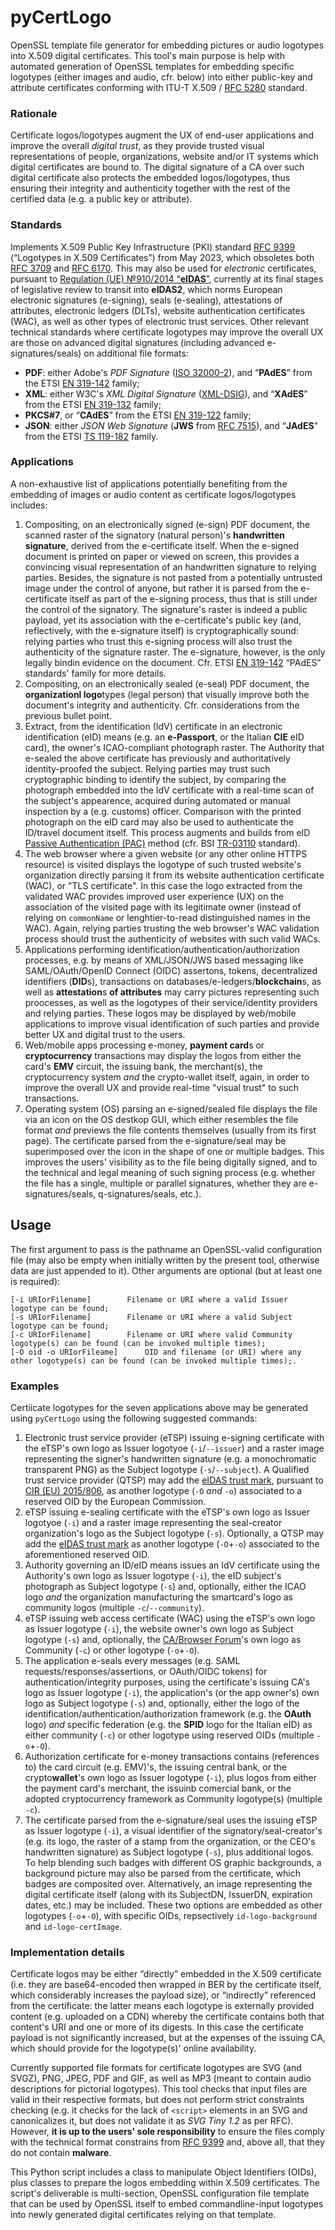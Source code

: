 # pyCertLogo
OpenSSL template file generator for embedding pictures or audio logotypes into X.509 digital certificates.
This tool's  main purpose is help with automated generation of OpenSSL templates for embedding specific logotypes (either images and audio, cfr. below) into either public-key and attribute certificates conforming with ITU-T X.509 / [RFC 5280](https://www.rfc-editor.org/rfc/rfc5280) standard.

### Rationale
Certificate logos/logotypes augment the UX of end-user applications and improve the overall *digital trust*, as they provide trusted visual representations of people, organizations, website and/or IT systems which digital certificates are bound to. The digital signature of a CA over such digital certificate also protects the embedded logos/logotypes, thus ensuring their integrity and authenticity together with the rest of the certified data (e.g. a public key or attribute).

### Standards
Implements X.509 Public Key Infrastructure (PKI) standard [RFC 9399](https://www.rfc-editor.org/rfc/rfc9399) (“Logotypes in X.509 Certificates”) from May 2023, which obsoletes both [RFC 3709](https://www.rfc-editor.org/rfc/rfc3709) and [RFC 6170](https://www.rfc-editor.org/rfc/rfc6170).
This may also be used for *electronic* certificates, pursuant to [Regulation (UE) №910/2014 “**eIDAS**”](https://digital-strategy.ec.europa.eu/en/policies/eidas-regulation), currently at its final stages of legislative review to transit into **eIDAS2**, which norms European electronic signatures (e-signing), seals (e-sealing), attestations of attributes, electronic ledgers (DLTs), website authentication certificates (WAC), as well as other types of electronic trust services.
Other relevant technical standards where certificate logotypes may improve the overall UX are those on advanced digital signatures (including advanced e-signatures/seals) on additional file formats:
  * **PDF**: either Adobe's *PDF Signature* ([ISO 32000-2](https://www.iso.org/standard/75839.html)), and “**PAdES**” from the ETSI [EN 319-142](https://www.etsi.org/deliver/etsi_en/319100_319199/31913201/01.02.01_60/en_31913201v010201p.pdf) family;
  * **XML**: either W3C's *XML Digital Signature* ([XML-DSIG](https://www.w3.org/TR/xmldsig-core2/)), and “**XAdES**” from the ETSI [EN 319-132](https://www.etsi.org/deliver/etsi_en/319100_319199/31913201/01.02.01_60/en_31913201v010201p.pdf) family;
  * **PKCS#7**, or “**CAdES**” from the ETSI [EN 319-122](https://www.etsi.org/deliver/etsi_en/319100_319199/31912201/01.03.01_60/en_31912201v010301p.pdf) family;
  * **JSON**: either *JSON Web Signature* (**JWS** from [RFC 7515](https://rfc-editor.org/rfc/rfc7515)), and “**JAdES**” from the ETSI [TS 119-182](https://www.etsi.org/deliver/etsi_ts/119100_119199/11918201/01.01.01_60/ts_11918201v010101p.pdf) family.


### Applications
A non-exhaustive list of applications potentially benefiting from the embedding of images or audio content as certificate logos/logotypes includes:
  1. Compositing, on an electronically signed (e-sign) PDF document, the scanned raster of the signatory (natural person)'s **handwritten signature**, derived from the e-certificate itself. When the e-signed document is printed on paper or viewed on screen, this provides a convincing visual representation of an handwritten signature to relying parties. Besides, the signature is not pasted from a potentially untrusted image under the control of anyone, but rather it is parsed from the e-certificate itself as part of the e-signing process, thus that is still under the control of the signatory. The signature's raster is indeed a public payload, yet its association with the e-certificate's public key (and, reflectively, with the e-signature itself) is cryptographically sound: relying parties who trust this e-signing process will also trust the authenticity of the signature raster. The e-signature, however, is the only legally bindin evidence on the document. Cfr. ETSI [EN 319-142](https://www.etsi.org/deliver/etsi_en/319100_319199/31914201/01.01.01_60/en_31914201v010101p.pdf) “PAdES” standards' family for more details.
  2. Compositing, on an electronically sealed (e-seal) PDF document, the **organizationl logo**types (legal person) that visually improve both the document's integrity and authenticity. Cfr. considerations from the previous bullet point.
  3. Extract, from the identification (IdV) certificate in an electronic identification (eID) means (e.g. an **e-Passport**, or the Italian **CIE** eID card), the owner's ICAO-compliant photograph raster. The Authority that e-sealed the above certificate has previously and authoritatively identity-proofed the subject. Relying parties may trust such cryptographic binding to identify the subject, by comparing the photograph embedded into the IdV certificate with a real-time scan of the subject's appearence, acquired during automated or manual inspection by a (e.g. customs) officer. Comparison with the printed photograph on the eID card may also be used to authenticate the ID/travel document itself. This process augments and builds from eID [Passive Authentication (PAC)](https://www.bsi.bund.de/EN/Themen/Oeffentliche-Verwaltung/Elektronische-Identitaeten/Elektronische-Ausweisdokumente/Sicherheitsmechanismen/Passive-Authentication/passive-authentication_node.html) method (cfr. BSI [TR-03110](https://www.bsi.bund.de/EN/Themen/Unternehmen-und-Organisationen/Standards-und-Zertifizierung/Technische-Richtlinien/TR-nach-Thema-sortiert/tr03110/TR-03110_node.html) standard).
  4. The web browser where a given website (or any other online HTTPS resource) is visited displays the logotype of such trusted website's organization directly parsing it from its website authentication certificate (WAC), or "TLS certificate". In this case the logo extracted from the validated WAC provides improved user experience (UX) on the association of the visited page with its legitimate owner (instead of relying on `commonName` or lenghtier-to-read distinguished names in the WAC). Again, relying parties trusting the web browser's WAC validation process should trust the authenticity of websites with such valid WACs.
  5. Applications performing identification/authentication/authorization processes, e.g. by means of XML/JSON/JWS based messaging like SAML/OAuth/OpenID Connect (OIDC) assertons, tokens, decentralized identifiers (**DID**s), transactions on databases/e-ledgers/**blockchain**s, as well as **attestation**s **of attributes** may carry pictures representing such proocesses, as well as the logotypes of their service/identity providers and relying parties. These logos may be displayed by web/mobile applications to improve visual identification of such parties and provide better UX and digital trust to the users.
  6. Web/mobile apps processing e-money, **payment card**s or **cryptocurrency** transactions may display the logos from either the card's **EMV** circuit, the issuing bank, the merchant(s), the cryptocurrency system *and* the crypto-wallet itself, again, in order to improve the overall UX and provide real-time "visual trust" to such transactions.
  7. Operating system (OS) parsing an e-signed/sealed file displays the file via an icon on the OS destkop GUI, which either resembles the file format *and* previews the file contents themselves (usually from its first page). The certificate parsed from the e-signature/seal may be superimposed over the icon in the shape of one or multiple badges. This improves the users' visibility as to the file being digitally signed, and to the technical and legal meaning of such signing process (e.g. whether the file has a single, multiple or parallel signatures, whether they are e-signatures/seals, q-signatures/seals, etc.).


## Usage ##
The first argument to pass is the pathname an OpenSSL-valid configuration file (may also be empty when initially written by the present tool, otherwise data are just appended to it). Other arguments are optional (but at least one is required):
```filename           Filename to output (append) the OpenSSL template, divided in sections;
[-i URIorFilename]        Filename or URI where a valid Issuer logotype can be found;
[-s URIorFilename]        Filename or URI where a valid Subject logotype can be found;
[-c URIorFilename]        Filename or URI where valid Community logotype(s) can be found (can be invoked multiple times);
[-O oid -o URIorFileame]      OID and filename (or URI) where any other logotype(s) can be found (can be invoked multiple times);.
```

### Examples
Certiicate logotypes for the seven applications above may be generated using `pyCertLogo` using the following suggested commands:
  1. Electronic trust service provider (eTSP) issuing e-signing certificate with the eTSP's own logo as Issuer logotyoe (`-i`/`--issuer`) and a raster image representing the signer's handwritten signature (e.g. a monochromatic transparent PNG) as the Subject logotype (`-s`/`--subject`). A Qualified trust service provider (QTSP) may add the [eIDAS trust mark](https://digital-strategy.ec.europa.eu/en/policies/eu-trust-mark), pursuant to [CIR (EU) 2015/806](http://eur-lex.europa.eu/legal-content/EN/TXT/?qid=1441782918257&uri=CELEX:32015R0806), as another logotype  (`-O` *and* `-o`) associated to a reserved OID by the European Commission.
  2. eTSP issuing e-sealing certificate with the eTSP's own logo as Issuer logotyoe (`-i`) and a raster image representing the seal-creator organization's logo as the Subject logotype (`-s`). Optionally, a QTSP may add the [eIDAS trust mark](https://digital-strategy.ec.europa.eu/en/policies/eu-trust-mark) as another logotype  (`-O`+`-o`) associated to the aforementioned reserved OID.
  3. Authority governing an ID/eID means issues an IdV certificate using the Authority's own logo as Issuer logotype (`-i`), the eID subject's photograph as Subject logotype (`-s`) and, optionally, either the ICAO logo *and* the organization manufacturing the smartcard's logo as community logos (multiple `-c`/`--community`).
  4. eTSP issuing web access certificate (WAC) using the eTSP's own logo as Issuer logotype (`-i`), the website owner's own logo as Subject logotype (`-s`) and, optionally, the [CA/Browser Forum](https://cabforum.org/)'s own logo as Community (`-c`) or other logotype (`-o`+`-O`).
  5. The application e-seals every messages (e.g. SAML requests/responses/assertions, or OAuth/OIDC tokens) for authentication/integrity purposes, using the certificate's issuing CA's logo as Issuer logotype (`-i`), the application's (or the app owner's) own logo as Subject logotype (`-s`) and, optionally, either the logo of the identification/authentication/authorization framework (e.g. the **OAuth** logo) *and* specific federation (e.g. the **SPID** logo for the Italian eID) as either community (`-c`) or other logotype using reserved OIDs (multiple `-o`+`-O`).
  6. Authorization certificate for e-money transactions contains (references to) the card circuit (e.g. EMV)'s, the issuing central bank, or the crypto**wallet**'s own logo as Issuer logotype (`-i`), plus logos from either the payment card's merchant, the issuinb comercial bank, or the adopted cryptocurrency framework as Community logotype(s) (multiple `-c`).
  7. The certificate parsed from the e-signature/seal uses the issuing eTSP as Issuer logotype (`-i`), a visual identifier of the signatory/seal-creator's (e.g. its logo, the raster of a stamp from the organization, or the CEO's handwritten signature) as Subject logotype (`-s`), plus additional logos. To help blending such badges with different OS graphic backgrounds, a background picture may also be parsed from the certificate, which badges are composited over. Alternatively, an image representing the digital certificate itself (along with its SubjectDN, IssuerDN, expiration dates, etc.) may be included. These two options are embedded as other logotypes (`-o`+`-O`), with specific OIDs, repsectively `id-logo-background` and `id-logo-certImage`.


### Implementation details
Certificate logos may be either “directly” embedded in the X.509 certificate (i.e. they are base64-encoded then wrapped in BER by the certificate itself, which considerably increases the payload size), or “indirectly” referenced from the certificate: the latter means each logotype is externally provided content (e.g. uploaded on a CDN) whereby the certificate contains both that content's URI and one or more of its digests. In this case the certificate payload is not significantly increased, but at the expenses of the issuing CA, which should provide for the logotype(s)' online availability.

Currently supported file formats for certificate logotypes are SVG (and SVGZ), PNG, JPEG, PDF and GIF, as well as MP3 (meant to contain audio descriptions for pictorial logotypes). This tool checks that input files are valid in their respective formats, but does not perform strict constraints checking (e.g. it checks for the lack of `<script>` elements in an SVG and canonicalizes it, but does not validate it as *SVG Tiny 1.2* as per RFC). However, **it is up to the users' sole responsibility** to ensure the files comply with the technical format constrains from [RFC 9399](https://www.rfc-editor.org/rfc/rfc9399) and, above all, that they do not contain **malware**.

This Python script includes a class to manipulate Object Identifiers (OIDs), plus classes to prepare the logos embedding within X.509 certificates. The script's deliverable is multi-section, OpenSSL configuration file template that can be used by OpenSSL itself to embed commandline-input logotypes into newly generated digital certificates relying on that template.
